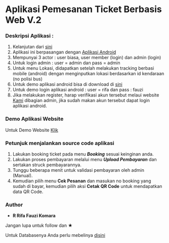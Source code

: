 # Aplikasi Pemesanan Ticket Berbasis Web V.2

### Deskripsi Aplikasi :
1.  Kelanjutan dari <a href="https://github.com/rrifafauzikomara/BookingTicketWebBasedV.1">sini</a>
2.  Aplikasi ini berpasangan dengan <a href="https://github.com/rrifafauzikomara/TrackingApp">Aplikasi Android</a>
2.  Mempunyai 3 actor : user biasa, user member (login) dan admin (login)
3.  Untuk login admin : user = admin dan pass = admin
4.  Untuk menu Lokasi, didapatkan setelah melakukan tracking berbasi mobile (android) dengan menginputkan lokasi berdasarkan id kendaraan (no polisi bus)
5.  Untuk demo aplikasi android bisa di download di <a href="https://drive.google.com/open?id=18y97hdUn3PcDtWGa0ia4rhgtlrdo24Jd">sini</a>
6.  Untuk demo login aplikasi android : user = rifa dan pass : fauzi
7.  Jika melakukan register, harap verifikasi akun tersebut melaui website <a href="http://primajasa.rifafauzi.com">Kami</a> dibagian admin, jika sudah makan akun tersebut dapat login aplikasi android.

### Demo Aplikasi Website
Untuk Demo Website <a href="http://primajasa.rifafauzi.com">Klik</a>

### Petunjuk menjalankan source code aplikasi
1. Lakukan booking ticket pada menu ***Booking*** sesuai keinginan anda.
2. Lakukan proses pembayaran melalui menu ***Upload Pembayaran*** dan sertakan struck pembayarannya.
3. Tunggu beberapa menit untuk validasi pembayaran oleh admin (Manual).
3. Kemudian pilih menu **Cek Pesanan** dan masukan no booking yang sudah di bayar, kemudian pilih aksi **Cetak QR Code** untuk mendapatkan data QR Code.

### Author

* **R Rifa Fauzi Komara**

Jangan lupa untuk follow dan ★


Untuk Databasenya Anda perlu mebelinya <a href="http://wa.me/6281221841320">disini</a>
